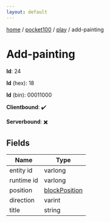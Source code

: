 ```yaml
---
layout: default
---
```


[home](/)  /  [pocket100](/protocol/pocket100)  /  [play](/protocol/pocket100/play)  /  add-painting

# Add-painting

**Id**: 24

**Id** (hex): 18

**Id** (bin): 00011000

**Clientbound**: ✔️

**Serverbound**: ✖️

## Fields

Name | Type
---|---
entity id | varlong
runtime id | varlong
position | [blockPosition](/protocol/pocket100/types/block-position)
direction | varint
title | string

